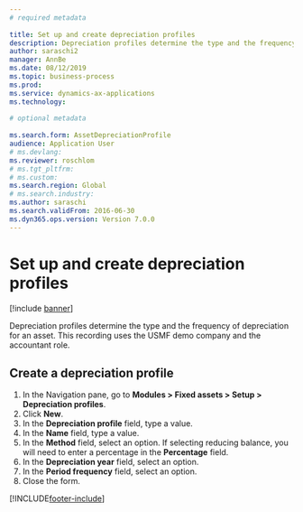 ```yaml
--- 
# required metadata 
 
title: Set up and create depreciation profiles
description: Depreciation profiles determine the type and the frequency of depreciation for an asset. 
author: saraschi2
manager: AnnBe 
ms.date: 08/12/2019
ms.topic: business-process 
ms.prod:  
ms.service: dynamics-ax-applications 
ms.technology:  
 
# optional metadata 
 
ms.search.form: AssetDepreciationProfile   
audience: Application User 
# ms.devlang:  
ms.reviewer: roschlom
# ms.tgt_pltfrm:  
# ms.custom:  
ms.search.region: Global
# ms.search.industry: 
ms.author: saraschi
ms.search.validFrom: 2016-06-30 
ms.dyn365.ops.version: Version 7.0.0 
---
```

# Set up and create depreciation profiles

[!include [banner](../../includes/banner.md)]

Depreciation profiles determine the type and the frequency of depreciation for an asset.   This recording uses the USMF demo company and the accountant role.


## Create a depreciation profile
1. In the Navigation pane, go to **Modules > Fixed assets > Setup > Depreciation profiles**.
2. Click **New**.
3. In the **Depreciation profile** field, type a value.
4. In the **Name** field, type a value.
5. In the **Method** field, select an option. If selecting reducing balance, you will need to enter a percentage in the **Percentage** field.  
6. In the **Depreciation year** field, select an option.
7. In the **Period frequency** field, select an option.
8. Close the form.



[!INCLUDE[footer-include](../../../includes/footer-banner.md)]
